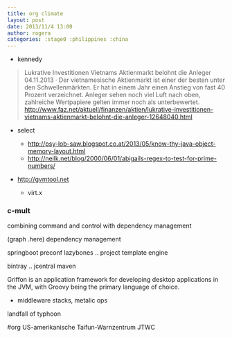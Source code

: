 ```yaml
---
title: org climate
layout: post
date: 2013/11/4 13:00
author: rogera
categories: :stage0 :philippines :china
---
```


- kennedy

> Lukrative Investitionen
Vietnams Aktienmarkt belohnt die Anleger
04.11.2013 ·  Der vietnamesische Aktienmarkt ist einer der besten unter den Schwellenmärkten. Er hat in einem Jahr einen Anstieg von fast 40 Prozent verzeichnet. Anleger sehen noch viel Luft nach oben, zahlreiche Wertpapiere gelten immer noch als unterbewertet.
http://www.faz.net/aktuell/finanzen/aktien/lukrative-investitionen-vietnams-aktienmarkt-belohnt-die-anleger-12648040.html

- select
	- http://psy-lob-saw.blogspot.co.at/2013/05/know-thy-java-object-memory-layout.html
	- http://neilk.net/blog/2000/06/01/abigails-regex-to-test-for-prime-numbers/

- http://gvmtool.net
	- virt.x

### c-mult

combining command and control with 
	dependency management

(graph .here) dependency management

springboot preconf
lazybones .. project template engine

bintray .. jcentral maven

Griffon is an application framework for developing desktop applications in the JVM, with Groovy being the primary language of choice.





- middleware
	stacks, metalic ops


landfall of typhoon

#org US-amerikanische Taifun-Warnzentrum JTWC
